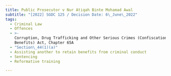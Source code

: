 ```yaml
---
title: Public Prosecutor v Nur Atiqah Binte Mohamad Awal
subtitle: "[2022] SGDC 125 / Decision Date: 6\_June\_2022"
tags:
  - Criminal Law
  - Offences
  - >-
    Corruption, Drug Trafficking and Other Serious Crimes (Confiscation of
    Benefits) Act, Chapter 65A
  - "Section\_44(1)(a)"
  - Assisting another to retain benefits from criminal conduct
  - Sentencing
  - Reformative training

---
```

